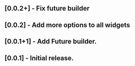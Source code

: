 ## [0.0.2+] - Fix future builder

## [0.0.2] - Add more options to all widgets

## [0.0.1+1] - Add Future builder.

## [0.0.1] - Initial release.
